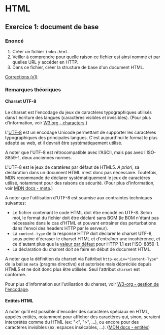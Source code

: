 # HTML

## Exercice 1: document de base

### Enoncé

 1. Créer un fichier `index.html`.
 2. Veiller à comprendre pour quelle raison ce fichier est ainsi nommé et par quelles URL y accéder en HTTP.
 3. Dans ce fichier, créer la structure de base d'un document HTML.

[Corrections (v1)](./corrections)

### Remarques théoriques

#### Charset UTF-8

Le charset est l'encodage du jeux de caractères typographiques utilisés dans l'écriture des langues (caractères visibles et invisibles). (Pour plus d'information, voir [W3.org - characters](https://www.w3.org/International/getting-started/characters).)

L'[UTF-8](https://fr.wikipedia.org/wiki/UTF-8) est un encodage Unicode permettant de supporter les caractères typographiques des principales langues. C'est aujourd'hui le format le plus adapté au web, et il devrait être systématiquement utilisé.

A noter que l'UTF-8 est rétrocompatible avec l'ASCII, mais pas avec l'ISO-8859-1, deux anciennes normes.

L'UTF-8 est le jeux de caratères par défaut de HTML5. _A priori_, sa déclaration dans un document HTML n'est donc pas nécessaire. Toutefois, MDN recommande de déclarer systématiquement le jeux de caractères utilisé, notamment pour des raisons de sécurité. (Pour plus d'information, voir [MDN docs - meta](https://developer.mozilla.org/fr/docs/Web/HTML/Element/meta).)

A noter que l'utilisation d'UTF-8 est soumise aux contraintes techniques suivantes:
 - Le fichier contenant le code HTML doit être encodé en UTF-8. Selon moi, le format du fichier doit être déclaré sans BOM (le BOM n'étant pas nécessaire dans le cas d'HTML et pouvant entraîner des perturbations dans l'envoi des headers HTTP par le serveur).
 - La `content-type` de la response HTTP doit déclarer le charset UTF-8, sous peine d'écraser le charset HTML et d'entraîner une incohérence, et ce d'autant plus que la [valeur par défaut](https://www.w3.org/International/articles/http-charset/index) pour HTTP 1.1 est l'ISO-8859-1.
 - La déclaration du charset doit se faire en début de document HTML.

A noter que la définition du charset via l'attribut `http-equiv="Content-Type"` de la balise `meta`  (pragma directive) est autorisée mais dépréciée depuis HTML5 et ne doit donc plus être utilisée. Seul l'attribut `charset` est conforme.

Pour plus d'information sur l'utilisation du charset, voir [W3-org - gestion de l'encodage](https://www.w3.org/International/tutorials/tutorial-char-enc/).

#### Entités HTML

A noter qu'il est possible d'encoder des caractères spéciaux en HTML, appelés entités, notamment pour afficher des caractères qui, sinon, seraient interprétés comme du HTML (ex: "<", ">", ...), ou encore pour des caractères invisibles (ex: espaces insécables, ...). ([MDN docs - entités](https://developer.mozilla.org/fr/docs/Glossary/Entity))
